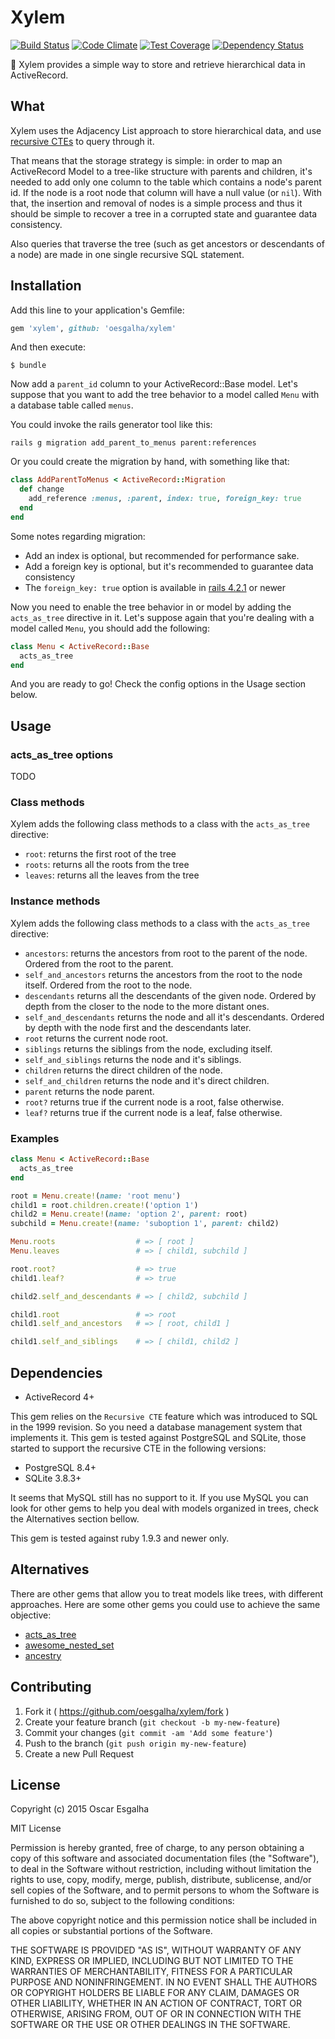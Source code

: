 # Xylem
[![Build Status](https://travis-ci.org/oesgalha/xylem.svg)](https://travis-ci.org/oesgalha/xylem)
[![Code Climate](https://codeclimate.com/github/oesgalha/xylem/badges/gpa.svg)](https://codeclimate.com/github/oesgalha/xylem)
[![Test Coverage](https://codeclimate.com/github/oesgalha/xylem/badges/coverage.svg)](https://codeclimate.com/github/oesgalha/xylem/coverage)
[![Dependency Status](https://gemnasium.com/oesgalha/xylem.svg)](https://gemnasium.com/oesgalha/xylem)

 :palm_tree: Xylem provides a simple way to store and retrieve hierarchical data in ActiveRecord.

## What

Xylem uses the Adjacency List approach to store hierarchical data, and use [recursive CTEs](https://en.wikipedia.org/wiki/Hierarchical_and_recursive_queries_in_SQL#Common_table_expression) to query through it.

That means that the storage strategy is simple: in order to map an ActiveRecord Model to a tree-like structure with parents and children, it's needed to add only one column to the table which contains a node's parent id. If the node is a root node that column will have a null value (or `nil`). With that, the insertion and removal of nodes is a simple process and thus it should be simple to recover a tree in a corrupted state and guarantee data consistency.

Also queries that traverse the tree (such as get ancestors or descendants of a node) are made in one single recursive SQL statement.

## Installation

Add this line to your application's Gemfile:

```ruby
gem 'xylem', github: 'oesgalha/xylem'
```

And then execute:

    $ bundle

Now add a `parent_id` column to your ActiveRecord::Base model.
Let's suppose that you want to add the tree behavior to a model called `Menu` with a database table called `menus`.

You could invoke the rails generator tool like this:
```
rails g migration add_parent_to_menus parent:references
```

Or you could create the migration by hand, with something like that:
```ruby
class AddParentToMenus < ActiveRecord::Migration
  def change
    add_reference :menus, :parent, index: true, foreign_key: true
  end
end
```

Some notes regarding migration:
* Add an index is optional, but recommended for performance sake.
* Add a foreign key is optional, but it's recommended to guarantee data consistency
* The `foreign_key: true` option is available in [rails 4.2.1](https://github.com/rails/rails/blob/v4.2.1/activerecord/CHANGELOG.md) or newer

Now you need to enable the tree behavior in or model by adding the `acts_as_tree` directive in it.
Let's suppose again that you're dealing with a model called `Menu`, you should add the following:

```ruby
class Menu < ActiveRecord::Base
  acts_as_tree
end
```

And you are ready to go! Check the config options in the Usage section below.

## Usage

### acts_as_tree options

TODO

### Class methods

Xylem adds the following class methods to a class with the `acts_as_tree` directive:

* `root`: returns the first root of the tree
* `roots`: returns all the roots from the tree
* `leaves`: returns all the leaves from the tree

### Instance methods

Xylem adds the following class methods to a class with the `acts_as_tree` directive:

* `ancestors`: returns the ancestors from root to the parent of the node. Ordered from the root to the parent.
* `self_and_ancestors` returns the ancestors from the root to the node itself. Ordered from the root to the node.
* `descendants` returns all the descendants of the given node. Ordered by depth from the closer to the node to the more distant ones.
* `self_and_descendants` returns the node and all it's descendants. Ordered by depth with the node first and the descendants later.
* `root` returns the current node root.
* `siblings` returns the siblings from the node, excluding itself.
* `self_and_siblings` returns the node and it's siblings.
* `children` returns the direct children of the node.
* `self_and_children` returns the node and it's direct children.
* `parent` returns the node parent.
* `root?` returns true if the current node is a root, false otherwise.
* `leaf?` returns true if the current node is a leaf, false otherwise.

### Examples

```ruby
class Menu < ActiveRecord::Base
  acts_as_tree
end

root = Menu.create!(name: 'root menu')
child1 = root.children.create!('option 1')
child2 = Menu.create!(name: 'option 2', parent: root)
subchild = Menu.create!(name: 'suboption 1', parent: child2)

Menu.roots                  # => [ root ]
Menu.leaves                 # => [ child1, subchild ]

root.root?                  # => true
child1.leaf?                # => true

child2.self_and_descendants # => [ child2, subchild ]

child1.root                 # => root
child1.self_and_ancestors   # => [ root, child1 ]

child1.self_and_siblings    # => [ child1, child2 ]
```

## Dependencies

* ActiveRecord 4+

This gem relies on the `Recursive CTE` feature which was introduced to SQL in the 1999 revision.
So you need a database management system that implements it. This gem is tested against PostgreSQL and SQLite, those started to support the recursive CTE in the following versions:
* PostgreSQL 8.4+
* SQLite 3.8.3+

It seems that MySQL still has no support to it. If you use MySQL you can look for other gems to help you deal with models organized in trees, check the Alternatives section bellow.

This gem is tested against ruby 1.9.3 and newer only.

## Alternatives

There are other gems that allow you to treat models like trees, with different approaches.
Here are some other gems you could use to achieve the same objective:

* [acts_as_tree](https://github.com/amerine/acts_as_tree)
* [awesome_nested_set](https://github.com/collectiveidea/awesome_nested_set)
* [ancestry](https://github.com/stefankroes/ancestry)

## Contributing

1. Fork it ( https://github.com/oesgalha/xylem/fork )
2. Create your feature branch (`git checkout -b my-new-feature`)
3. Commit your changes (`git commit -am 'Add some feature'`)
4. Push to the branch (`git push origin my-new-feature`)
5. Create a new Pull Request

## License

Copyright (c) 2015 Oscar Esgalha

MIT License

Permission is hereby granted, free of charge, to any person obtaining
a copy of this software and associated documentation files (the
"Software"), to deal in the Software without restriction, including
without limitation the rights to use, copy, modify, merge, publish,
distribute, sublicense, and/or sell copies of the Software, and to
permit persons to whom the Software is furnished to do so, subject to
the following conditions:

The above copyright notice and this permission notice shall be
included in all copies or substantial portions of the Software.

THE SOFTWARE IS PROVIDED "AS IS", WITHOUT WARRANTY OF ANY KIND,
EXPRESS OR IMPLIED, INCLUDING BUT NOT LIMITED TO THE WARRANTIES OF
MERCHANTABILITY, FITNESS FOR A PARTICULAR PURPOSE AND
NONINFRINGEMENT. IN NO EVENT SHALL THE AUTHORS OR COPYRIGHT HOLDERS BE
LIABLE FOR ANY CLAIM, DAMAGES OR OTHER LIABILITY, WHETHER IN AN ACTION
OF CONTRACT, TORT OR OTHERWISE, ARISING FROM, OUT OF OR IN CONNECTION
WITH THE SOFTWARE OR THE USE OR OTHER DEALINGS IN THE SOFTWARE.

